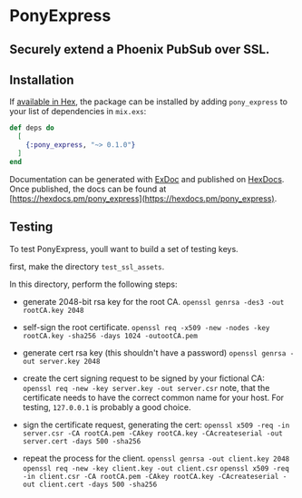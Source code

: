 # PonyExpress

## Securely extend a Phoenix PubSub over SSL.

## Installation

If [available in Hex](https://hex.pm/docs/publish), the package can be installed
by adding `pony_express` to your list of dependencies in `mix.exs`:

```elixir
def deps do
  [
    {:pony_express, "~> 0.1.0"}
  ]
end
```

Documentation can be generated with [ExDoc](https://github.com/elixir-lang/ex_doc)
and published on [HexDocs](https://hexdocs.pm). Once published, the docs can
be found at [https://hexdocs.pm/pony_express](https://hexdocs.pm/pony_express).

## Testing

To test PonyExpress, youll want to build a set of testing keys.

first, make the directory `test_ssl_assets`.

In this directory, perform the following steps:

- generate 2048-bit rsa key for the root CA.
  `openssl genrsa -des3 -out rootCA.key 2048`

- self-sign the root certificate.
  `openssl req -x509 -new -nodes -key rootCA.key -sha256 -days 1024 -outootCA.pem`

- generate cert rsa key (this shouldn't have a password)
  `openssl genrsa -out server.key 2048`

- create the cert signing request to be signed by your fictional CA:
  `openssl req -new -key server.key -out server.csr`
  note, that the certificate needs to have the correct common name for your
  host.  For testing, `127.0.0.1` is probably a good choice.

- sign the certificate request, generating the cert:
  `openssl x509 -req -in server.csr -CA rootCA.pem -CAkey rootCA.key -CAcreateserial -out server.cert -days 500 -sha256`

- repeat the process for the client.
  `openssl genrsa -out client.key 2048`
  `openssl req -new -key client.key -out client.csr`
  `openssl x509 -req -in client.csr -CA rootCA.pem -CAkey rootCA.key -CAcreateserial -out client.cert -days 500 -sha256`
